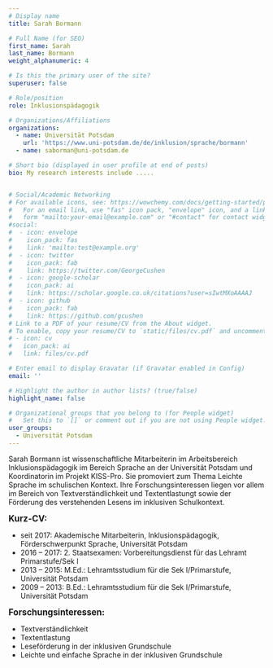 ```yaml
---
# Display name
title: Sarah Bormann

# Full Name (for SEO)
first_name: Sarah
last_name: Bormann
weight_alphanumeric: 4

# Is this the primary user of the site?
superuser: false

# Role/position
role: Inklusionspädagogik

# Organizations/Affiliations
organizations:
  - name: Universität Potsdam
    url: 'https://www.uni-potsdam.de/de/inklusion/sprache/bormann'
  - name: saborman@uni-potsdam.de

# Short bio (displayed in user profile at end of posts)
bio: My research interests include .....


# Social/Academic Networking
# For available icons, see: https://wowchemy.com/docs/getting-started/page-builder/#icons
#   For an email link, use "fas" icon pack, "envelope" icon, and a link in the
#   form "mailto:your-email@example.com" or "#contact" for contact widget.
#social:
#  - icon: envelope
#    icon_pack: fas
#    link: 'mailto:test@example.org'
#  - icon: twitter
#    icon_pack: fab
#    link: https://twitter.com/GeorgeCushen
#  - icon: google-scholar
#    icon_pack: ai
#    link: https://scholar.google.co.uk/citations?user=sIwtMXoAAAAJ
#  - icon: github
#    icon_pack: fab
#    link: https://github.com/gcushen
# Link to a PDF of your resume/CV from the About widget.
# To enable, copy your resume/CV to `static/files/cv.pdf` and uncomment the lines below.
# - icon: cv
#   icon_pack: ai
#   link: files/cv.pdf

# Enter email to display Gravatar (if Gravatar enabled in Config)
email: ''

# Highlight the author in author lists? (true/false)
highlight_name: false

# Organizational groups that you belong to (for People widget)
#   Set this to `[]` or comment out if you are not using People widget.
user_groups:
  - Universität Potsdam
---
```


Sarah Bormann ist wissenschaftliche Mitarbeiterin im Arbeitsbereich Inklusionspädagogik im Bereich Sprache an der Universität Potsdam und Koordinatorin im Projekt KISS-Pro. Sie promoviert zum Thema Leichte Sprache im schulischen Kontext. Ihre Forschungsinteressen liegen vor allem im Bereich von Textverständlichkeit und Textentlastungt sowie der Förderung des verstehenden Lesens im inklusiven Schulkontext.  <br>

<big>**Kurz-CV:**</big>
- seit 2017: Akademische Mitarbeiterin, Inklusionspädagogik, Förderschwerpunkt Sprache, Universität Potsdam
- 2016 – 2017: 2. Staatsexamen: Vorbereitungsdienst für das Lehramt Primarstufe/Sek I
- 2013 – 2015: M.Ed.: Lehramtsstudium für die Sek I/Primarstufe, Universität Potsdam
- 2009 – 2013: B.Ed.: Lehramtsstudium für die Sek I/Primarstufe, Universität Potsdam

<big>**Forschungsinteressen:**</big>
- Textverständlichkeit
- Textentlastung
- Leseförderung in der inklusiven Grundschule
- Leichte und einfache Sprache in der inklusiven Grundschule